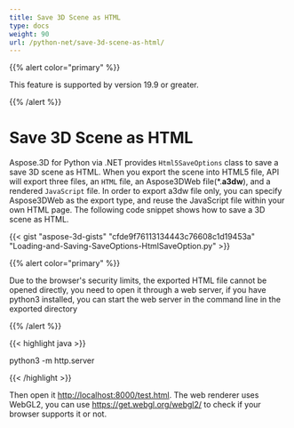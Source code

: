 ```yaml
---
title: Save 3D Scene as HTML
type: docs
weight: 90
url: /python-net/save-3d-scene-as-html/
---
```


{{% alert color="primary" %}} 

This feature is supported by version 19.9 or greater.

{{% /alert %}} 
# **Save 3D Scene as HTML**
Aspose.3D for Python via .NET provides `Html5SaveOptions` class to save a save 3D scene as HTML. When you export the scene into HTML5 file, API will export three files, an `HTML` file, an Aspose3DWeb file(*.**a3dw**), and a rendered `JavaScript` file. In order to export a3dw file only, you can specify Aspose3DWeb as the export type, and reuse the JavaScript file within your own HTML page. The following code snippet shows how to save a 3D scene as HTML. 



{{< gist "aspose-3d-gists" "cfde9f76113134443c76608c1d19453a" "Loading-and-Saving-SaveOptions-HtmlSaveOption.py" >}}

{{% alert color="primary" %}} 

Due to the browser's security limits, the exported HTML file cannot be opened directly, you need to open it through a web server, if you have python3 installed, you can start the web server in the command line in the exported directory

{{% /alert %}} 

{{< highlight java >}}

 python3 -m http.server

{{< /highlight >}}

Then open it <http://localhost:8000/test.html>. The web renderer uses WebGL2, you can use <https://get.webgl.org/webgl2/> to check if your browser supports it or not.


